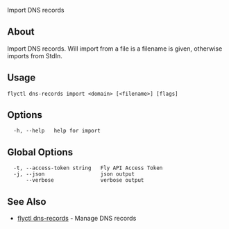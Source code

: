 <p class="font-medium tracking-tight text-gray-400 text-lg -mt-4 mb-9 pb-5 border-b">
  Import DNS records
</p>

## About

Import DNS records. Will import from a file is a filename is given, otherwise
imports from StdIn.

## Usage

~~~
flyctl dns-records import <domain> [<filename>] [flags]
~~~

## Options

~~~
  -h, --help   help for import
~~~

## Global Options

~~~
  -t, --access-token string   Fly API Access Token
  -j, --json                  json output
      --verbose               verbose output
~~~

## See Also

* [flyctl dns-records](/docs/flyctl/dns-records/)	 - Manage DNS records

